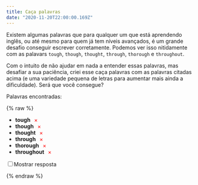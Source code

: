 ```yaml
---
title: Caça palavras
date: "2020-11-20T22:00:00.169Z"
---
```


Existem algumas palavras que para qualquer um que está aprendendo inglês, ou até mesmo para quem já tem níveis avançados, é um grande desafio conseguir escrever corretamente. Podemos ver isso nitidamente com as palavars `tough`, `though`, `thought`, `through`, `thorough` e `throughout`.

Com o intuito de não ajudar em nada a entender essas palavras, mas desafiar a sua paciência, criei esse caça palavras com as palavras citadas acima (e uma variedade pequena de letras para aumentar mais ainda a dificuldade). Será que você consegue?

Palavras encontradas:


{% raw %}
<ul>
<li><strong>tough</strong><span id="tough" class="not-found">×</span</li>
<li><strong>though</strong><span id="though" class="not-found">×</span</li>
<li><strong>thought</strong><span id="thought" class="not-found">×</span</li>
<li><strong>through</strong><span id="through" class="not-found">×</span</li>
<li><strong>thorough</strong><span id="thorough" class="not-found">×</span</li>
<li><strong>throughout</strong><span id="throughout" class="not-found">×</span</li>
</ul>
<p>
  <input id="show-answer" onclick="showAnswer()" type="checkbox"/><span>Mostrar resposta</span>
</p>

<div id="words" style="white-space:nowrap;"></div>
<style>
.word-found {
  color: #2bbc8a;
  padding: 0 10px;
}
.not-found {
  color: red;
  padding: 0 10px;
}
.letter {
  border: 1px solid lightgray;
  padding: 2px 8px;
  font-size: 18px;
  margin: 0;
  font-weight: bold;
  cursor: pointer;
  user-select: none;
}
.letter::selection {
  background-color: transparent;
}
.found,
.reveal {
  background-color: #2bbc8a !important;
  border: 1px solid #2bbc8a;
  color: white;
}
.selected {
  background-color: gray;
  border: 1px solid gray;
  color: white;
}
</style>

<script>
const wordMaze = [];
const spans = [];
const letters = ['t','o','u','g','h','r'];
const words = ['tough', 'though', 'thought', 'through', 'thorough', 'throughout'];
const mazeSize = 25;
let startSelection = null;
let currentSelection = null;

const getRandomInt = (maxValue) => {
  return Math.floor(Math.random() * (maxValue + 1));
}

const getRandomLetter = () => {
  return letters[getRandomInt(letters.length - 1)];
}

const generateMaze = () => {
  for (let i = 0; i < mazeSize; i++) {
    const row = [];
    for (let j = 0; j < mazeSize; j++) {
      row.push({ letter: getRandomLetter(), isWord: false });
    }
    wordMaze.push(row);
  }
}

const renderMaze = () => {
  const div = document.getElementById('words');
  div.innerHTML = '';
  for (let i = 0; i < mazeSize; i++) {
    const row = document.createElement('div');
    const spanRow = [];
    div.appendChild(row);
    for (let j = 0; j < mazeSize; j++) {
      const mazeItem = wordMaze[i][j];
      const span = document.createElement('span');
      span.id = mazeItem.word;
      span.className = 'letter';
      if (mazeItem.isWord) {
        span.className += ' isWord';
      }
      span.innerText = mazeItem.letter;
      span.addEventListener('mousedown', () => startSelection = { x: i, y: j });
      span.addEventListener('mousemove', () => {
        if (startSelection) {
          currentSelection = { x: i, y: j };
          updateMaze();
        }
      });
      span.addEventListener('mouseup', () => { 
        startSelection = null;
        currentSelection = null;
        updateMaze();
      });
      row.appendChild(span);
      spanRow.push(span);
    }
    spans.push(spanRow);
  }
}

const updateMaze = () => {
  for (let i = 0; i < spans.length; i++) {    
    for (let j = 0; j < spans[i].length; j++) {
      const span = spans[i][j];
      if (span.classList.contains('selected')) {
        span.classList.remove('selected')
      }
    }
  }
  if (startSelection && currentSelection) {
    if (startSelection.x === currentSelection.x) {
      if (startSelection.y > currentSelection.y) {
        for (let j = startSelection.y; j >= currentSelection.y; j--) {
          const span = spans[startSelection.x][j];
          if (!span.classList.contains('selected')) {
            span.classList.add('selected');
            checkWordSelected();
          }
        }
      } else {
        for (let j = currentSelection.y; j >= startSelection.y; j--) {
          const span = spans[startSelection.x][j];
          if (!span.classList.contains('selected')) {
            span.classList.add('selected');
            checkWordSelected();
          }
        }
      }
    } else if (startSelection.y === currentSelection.y) {
      if (startSelection.x > currentSelection.x) {
        for (let j = startSelection.x; j >= currentSelection.x; j--) {
          const span = spans[j][startSelection.y];
          if (!span.classList.contains('selected')) {
            span.classList.add('selected');
            checkWordSelected();
          }
        }
      } else {
        for (let j = currentSelection.x; j >= startSelection.x; j--) {
          const span = spans[j][startSelection.y];
          if (!span.classList.contains('selected')) {
            span.classList.add('selected');
            checkWordSelected();
          }
        }
      }
    }
  }
}

const checkWordSelected = () => {
  const spanStart = spans[startSelection.x][startSelection.y];
  const spanEnd = spans[currentSelection.x][currentSelection.y];
  const startIsWord = spanStart.classList.contains('isWord');
  const endIsWord = spanEnd.classList.contains('isWord');
  const wordStart = spanStart.id;
  const wordEnd = spanEnd.id;
  const selectionLength = 
    startSelection.x === currentSelection.x ? 
      Math.abs(startSelection.y - currentSelection.y) : 
      Math.abs(startSelection.x - currentSelection.x);
  const correctLength = wordStart.length === selectionLength + 1;
  const isShowingResult = document.getElementById('show-answer').checked;
  if (startIsWord && endIsWord && wordStart === wordEnd && correctLength && !isShowingResult) {
    if (startSelection.x === currentSelection.x) {
      if (startSelection.y > currentSelection.y) {
        for (let j = startSelection.y; j >= currentSelection.y; j--) {
          const span = spans[startSelection.x][j];
          if (span) {
            span.classList.add('found');
            setWordCompleted(wordStart);
          }
        }
      } else {
        for (let j = currentSelection.y; j >= startSelection.y; j--) {
          const span = spans[startSelection.x][j];
          if (span) {
            span.classList.add('found');
            setWordCompleted(wordStart);
          }
        }
      }
    } else if (startSelection.y === currentSelection.y) {
      if (startSelection.x > currentSelection.x) {
        for (let j = startSelection.x; j >= currentSelection.x; j--) {
          const span = spans[j][startSelection.y];
          if (span) {
            span.classList.add('found');
            setWordCompleted(wordStart);
          }
        }
      } else {
        for (let j = currentSelection.x; j >= startSelection.x; j--) {
          const span = spans[j][startSelection.y];
          if (span) {
            span.classList.add('found');
            setWordCompleted(wordStart);
          }
        }
      }
    }
  }
}

const setWordCompleted = (word) => {
  const wordSpan = document.getElementById(word);
  wordSpan.innerText = '✓';
  wordSpan.className = 'word-found';
}

const getWordPosition = (word, direction) => {
  let isValid = false;
  let returnX = 0;
  let returnY = 0;
  while (!isValid) {
    isValid = true;
    x = direction ? getRandomInt(24 - word.length) : getRandomInt(24);
    y = !direction ? getRandomInt(24 - word.length) : getRandomInt(24);
    returnX = x;
    returnY = y;
    console.log(word, returnX, returnY)
    for (let j = 0; j < word.length; j++) {
      if (wordMaze[x][y].isWord && wordMaze[x][y].letter !== word[j]) {
        isValid = false;
        break;
      }
      if (direction) {
        x++;
      } else {
        y++;
      }
    }
  }

  return { x: returnX, y: returnY };
}

const generateWords = () => {
  for (let i = 0; i < words.length; i++) {
    const word = words[i];
    const direction = getRandomInt(1);
    let { x, y } = getWordPosition(word, direction);
    
    for (let j = 0; j < word.length; j++) {
      wordMaze[x][y] = { letter: word[j], isWord: true, word: word };
      if (direction) {
        x++;
      } else {
        y++;
      }
    }
  }
}

generateMaze();
generateWords();
renderMaze();

function showAnswer() {
  const shouldShow = document.getElementById('show-answer').checked;
  for (let i = 0; i < spans.length; i++) {    
    for (let j = 0; j < spans[i].length; j++) {
      const span = spans[i][j];
      if (span.classList.contains('isWord')) {
        span.classList.toggle('reveal');
      }
    }
  }
}
</script>
{% endraw %}